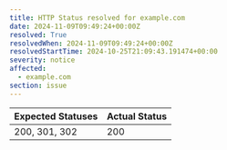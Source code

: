 ```yaml
---
title: HTTP Status resolved for example.com
date: 2024-11-09T09:49:24+00:00Z
resolved: True
resolvedWhen: 2024-11-09T09:49:24+00:00Z
resolvedStartTime: 2024-10-25T21:09:43.191474+00:00
severity: notice
affected:
  - example.com
section: issue
---
```


| Expected Statuses | Actual Status  |
|-------------------|----------------|
| 200, 301, 302 | 200 |
